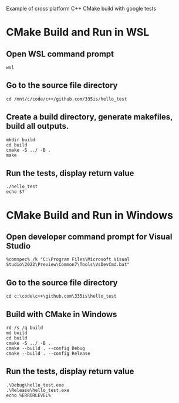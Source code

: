 Example of cross platform C++ CMake build with google tests

# CMake Build and Run in WSL

## Open WSL command prompt
```
wsl
```

## Go to the source file directory
```
cd /mnt/c/code/c++/github.com/335is/hello_test
```

## Create a build directory, generate makefiles, build all outputs.
```rm -r build
mkdir build
cd build
cmake -S ../ -B .
make
```

## Run the tests, display return value
```
./hello_test
echo $?
```

# CMake Build and Run in Windows

## Open developer command prompt for Visual Studio
```
%comspec% /k "C:\Program Files\Microsoft Visual Studio\2022\Preview\Common7\Tools\VsDevCmd.bat"
```

## Go to the source file directory
```
cd c:\code\c++\github.com\335is\hello_test
```

## Build with CMake in Windows
```
rd /s /q build
md build
cd build
cmake -S ../ -B .
cmake --build . --config Debug
cmake --build . --config Release
```

## Run the tests, display return value
```
.\Debug\hello_test.exe
.\Release\hello_test.exe
echo %ERRORLEVEL%
```
